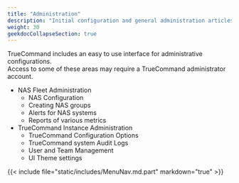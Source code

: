 ```yaml
---
title: "Administration"
description: "Initial configuration and general administration articles."
weight: 30
geekdocCollapseSection: true
---
```



TrueCommand includes an easy to use interface for administrative configurations.  
Access to some of these areas may require a TrueCommand administrator account.

 + NAS Fleet Administration
   + NAS Configuration
   + Creating NAS groups
   + Alerts for NAS systems
   + Reports of various metrics
 + TrueCommand Instance Administration
   + TrueCommand Configuration Options
   + TrueCommand system Audit Logs
   + User and Team Management
   + UI Theme settings

{{< include file="static/includes/MenuNav.md.part" markdown="true" >}}


